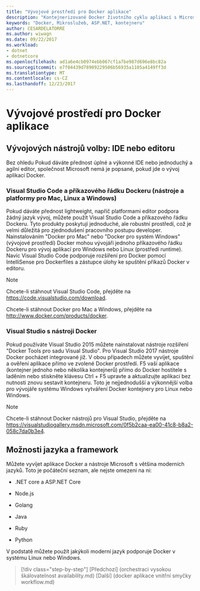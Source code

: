 ```yaml
---
title: "Vývojové prostředí pro Docker aplikace"
description: "Kontejnerizované Docker životního cyklu aplikací s Microsoft platforma a nástroje"
keywords: "Docker, Mikroslužeb, ASP.NET, kontejneru"
author: CESARDELATORRE
ms.author: wiwagn
ms.date: 09/22/2017
ms.workload:
- dotnet
- dotnetcore
ms.openlocfilehash: ad1a6e4cb0974ebb067cf1a7be987d696e8bc82a
ms.sourcegitcommit: e7f04439d78909229506b56935a1105a4149ff3d
ms.translationtype: MT
ms.contentlocale: cs-CZ
ms.lasthandoff: 12/23/2017
---
```

# <a name="development-environment-for-docker-apps"></a>Vývojové prostředí pro Docker aplikace

## <a name="development-tools-choices-ide-or-editor"></a>Vývojových nástrojů volby: IDE nebo editoru

Bez ohledu Pokud dáváte přednost úplné a výkonné IDE nebo jednoduchý a agilní editor, společnost Microsoft nemá je popsané, pokud jde o vývoj aplikací Docker.

### <a name="visual-studio-code-and-docker-cli-cross-platform-tools-for-mac-linux-and-windows"></a>Visual Studio Code a příkazového řádku Dockeru (nástroje a platformy pro Mac, Linux a Windows)

Pokud dáváte přednost lightweight, napříč platformami editor podpora žádný jazyk vývoj, můžete použít Visual Studio Code a příkazového řádku Dockeru. Tyto produkty poskytují jednoduché, ale robustní prostředí, což je velmi důležitá pro zjednodušení pracovního postupu developer. Nainstalováním "Docker pro Mac" nebo "Docker pro systém Windows" (vývojové prostředí) Docker mohou vývojáři jednoho příkazového řádku Dockeru pro vývoj aplikací pro Windows nebo Linux (prostředí runtime). Navíc Visual Studio Code podporuje rozšíření pro Docker pomocí IntelliSense pro Dockerfiles a zástupce úlohy ke spuštění příkazů Docker v editoru.

> [!NOTE]
> Chcete-li stáhnout Visual Studio Code, přejděte na <https://code.visualstudio.com/download>.

Chcete-li stáhnout Docker pro Mac a Windows, přejděte na <http://www.docker.com/products/docker>.

### <a name="visual-studio-with-docker-tools"></a>Visual Studio s nástroji Docker

Pokud používáte Visual Studio 2015 můžete nainstalovat nástroje rozšíření "Docker Tools pro sadu Visual Studio". Pro Visual Studio 2017 nástroje Docker pocházet integrované již. V obou případech můžete vyvíjet, spuštění a ověření aplikace přímo ve zvolené Docker prostředí. F5 vaší aplikace (kontejner jednoho nebo několika kontejnerů) přímo do Docker hostitele s laděním nebo stiskněte klávesu Ctrl + F5 upravte a aktualizujte aplikaci bez nutnosti znovu sestavit kontejneru. Toto je nejjednodušší a výkonnější volba pro vývojáře systému Windows vytváření Docker kontejnery pro Linux nebo Windows.

> [!NOTE]
> Chcete-li stáhnout Docker nástrojů pro Visual Studio, přejděte na <https://visualstudiogallery.msdn.microsoft.com/0f5b2caa-ea00-41c8-b8a2-058c7da0b3e4>.

## <a name="language-and-framework-choices"></a>Možnosti jazyka a framework

Můžete vyvíjet aplikace Docker a nástroje Microsoft s většina moderních jazyků. Toto je počáteční seznam, ale nejste omezeni na ni:

-   .NET core a ASP.NET Core

-   Node.js

-   Golang

-   Java

-   Ruby

-   Python

V podstatě můžete použít jakýkoli moderní jazyk podporuje Docker v systému Linux nebo Windows.


>[!div class="step-by-step"]
[Předchozí] (orchestraci vysokou škálovatelnost availability.md) [Další] (docker aplikace vnitřní smyčky workflow.md)
